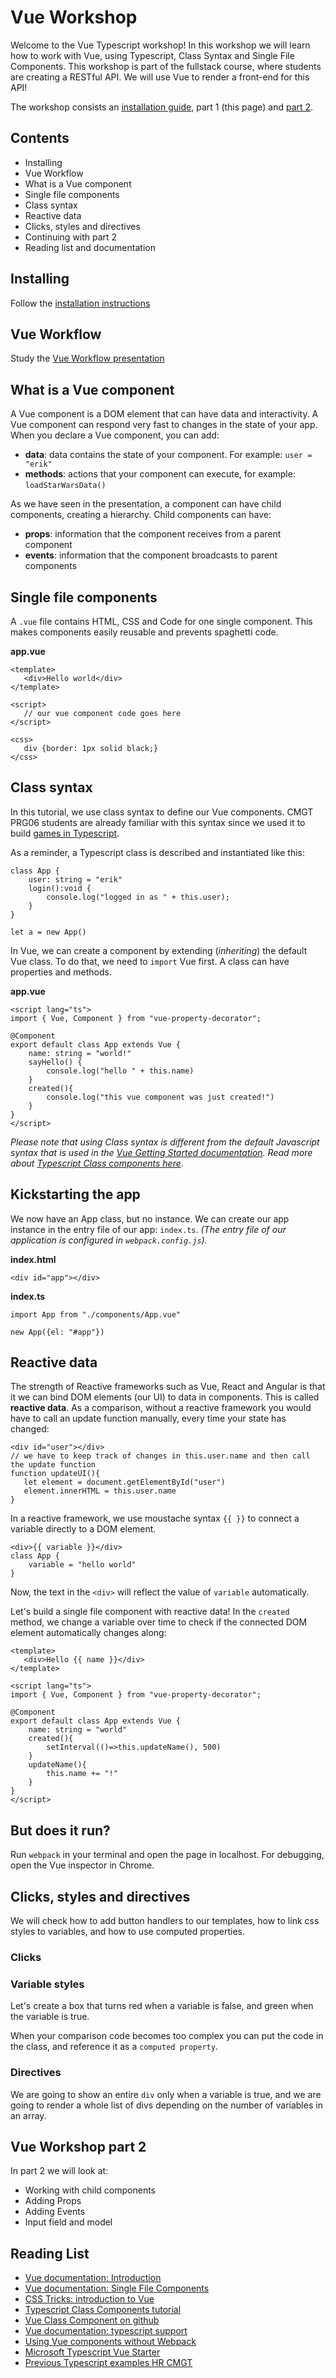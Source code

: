 # Vue Workshop

Welcome to the Vue Typescript workshop! In this workshop we will learn how to work with Vue, using Typescript, Class Syntax and Single File Components. This workshop is part of the fullstack course, where students are creating a RESTful API. We will use Vue to render a front-end for this API!

The workshop consists an [installation guide](install.md), part 1 (this page) and [part 2](workshop2.md).

## Contents

- Installing
- Vue Workflow
- What is a Vue component
- Single file components
- Class syntax
- Reactive data
- Clicks, styles and directives
- Continuing with part 2
- Reading list and documentation

## Installing

Follow the [installation instructions](https://github.com/HR-CMGT/vue-starter)

## Vue Workflow

Study the [Vue Workflow presentation](workflow.md)

## What is a Vue component

A Vue component is a DOM element that can have data and interactivity. A Vue component can respond very fast to changes in the state of your app. When you declare a Vue component, you can add:

- **data**: data contains the state of your component. For example: `user = "erik"`
- **methods**: actions that your component can execute, for example: `loadStarWarsData()`

As we have seen in the presentation, a component can have child components, creating a hierarchy. Child components can have:

- **props**: information that the component receives from a parent component
- **events**: information that the component broadcasts to parent components

## Single file components

A `.vue` file contains HTML, CSS and Code for one single component. This makes components easily reusable and prevents spaghetti code.

**app.vue**
```
<template>
   <div>Hello world</div>
</template>

<script>
   // our vue component code goes here
</script>

<css>
   div {border: 1px solid black;}
</css>
```
## Class syntax

In this tutorial, we use class syntax to define our Vue components. CMGT PRG06 students are already familiar with this syntax since we used it to build [games in Typescript](https://github.com/HR-CMGT/Typescript). 

As a reminder, a Typescript class is described and instantiated like this:
```
class App {
    user: string = "erik"
    login():void {
        console.log("logged in as " + this.user);
    }
}

let a = new App()
```

In Vue, we can create a component by extending (*inheriting*) the default Vue class. To do that, we need to `import` Vue first. A class can have properties and methods. 

**app.vue**
```
<script lang="ts">
import { Vue, Component } from "vue-property-decorator";

@Component
export default class App extends Vue {
    name: string = "world!"
    sayHello() {
        console.log("hello " + this.name)
    }
    created(){
        console.log("this vue component was just created!")
    }
}
</script>
```
*Please note that using Class syntax is different from the default Javascript syntax that is used in the [Vue Getting Started documentation](https://vuejs.org/v2/guide/). Read more about [Typescript Class components here](https://alligator.io/vuejs/typescript-class-components/)*.

## Kickstarting the app

We now have an App class, but no instance. We can create our app instance in the entry file of our app: `index.ts`. *(The entry file of our application is configured in `webpack.config.js`).*

**index.html**
```
<div id="app"></div>
```

**index.ts**
```
import App from "./components/App.vue"

new App({el: "#app"})
```

## Reactive data

The strength of Reactive frameworks such as Vue, React and Angular is that it we can bind DOM elements (our UI) to data in components. This is called **reactive data**. As a comparison, without a reactive framework you would have to call an update function manually, every time your state has changed:
```
<div id="user"></div>
// we have to keep track of changes in this.user.name and then call the update function
function updateUI(){
   let element = document.getElementById("user")
   element.innerHTML = this.user.name
}
```
In a reactive framework, we use moustache syntax `{{ }}` to connect a variable directly to a DOM element.
```
<div>{{ variable }}</div>
class App {
    variable = "hello world"
}
```
Now, the text in the `<div>` will reflect the value of `variable` automatically.

Let's build a single file component with reactive data! In the `created` method, we change a variable over time to check if the connected DOM element automatically changes along:
```
<template>
   <div>Hello {{ name }}</div>
</template>

<script lang="ts">
import { Vue, Component } from "vue-property-decorator";

@Component
export default class App extends Vue {
    name: string = "world"
    created(){
        setInterval(()=>this.updateName(), 500)
    }
    updateName(){
        this.name += "!"
    }
}
</script>
```

## But does it run?

Run `webpack` in your terminal and open the page in localhost. For debugging, open the Vue inspector in Chrome.

## Clicks, styles and directives

We will check how to add button handlers to our templates, how to link css styles to variables, and how to use computed properties.

### Clicks



### Variable styles

Let's create a box that turns red when a variable is false, and green when the variable is true.

When your comparison code becomes too complex you can put the code in the class, and reference it as a `computed property`.

### Directives

We are going to show an entire `div` only when a variable is true, and we are going to render a whole list of divs depending on the number of variables in an array.

## Vue Workshop part 2

In part 2 we will look at:

- Working with child components
- Adding Props
- Adding Events
- Input field and model

## Reading List

- [Vue documentation: Introduction](https://vuejs.org/v2/guide/index.html)
- [Vue documentation: Single File Components](https://vuejs.org/v2/guide/single-file-components.html)
- [CSS Tricks: introduction to Vue](https://css-tricks.com/intro-to-vue-1-rendering-directives-events/)
- [Typescript Class Components tutorial](https://alligator.io/vuejs/typescript-class-components/)
- [Vue Class Component on github](https://github.com/vuejs/vue-class-component)
- [Vue documentation: typescript support](https://vuejs.org/v2/guide/typescript.html)
- [Using Vue components without Webpack](https://vuejsdevelopers.com/2017/09/24/vue-js-single-file-javascript-components/)
- [Microsoft Typescript Vue Starter](https://github.com/Microsoft/TypeScript-Vue-Starter)
- [Previous Typescript examples HR CMGT](https://github.com/HR-CMGT/Typescript)
